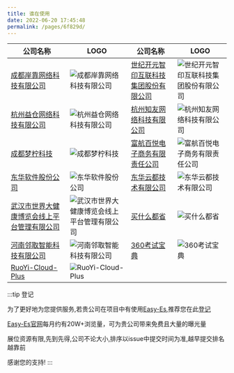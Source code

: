 ```yaml
---
title: 谁在使用
date: 2022-06-20 17:45:48
permalink: /pages/6f829d/
---
```


| 公司名称                               | LOGO | 公司名称                               | LOGO |              
| -------------------------------------- | -------------------------------- | -------------------------------------- | -------------------------------- |
| [成都岸靠网络科技有限公司](unknow)    | ![成都岸靠网络科技有限公司](/img/users/ka.png)   | [世纪开元智印互联科技集团股份有限公司](www.jiansheji.cn)  | ![世纪开元智印互联科技集团股份有限公司](/img/users/sjky.png)|
| [杭州益仓网络科技有限公司](unknow)| ![杭州益仓网络科技有限公司](/img/users/hzyc.png)|[杭州知友网络科技有限公司](unknow)| ![杭州知友网络科技有限公司](/img/users/hzzy.png)|       
|[成都梦柠科技](http://www.mengning.xyz/)| ![成都梦柠科技](/img/users/cdmnkj.png)| [富航百悦电子商务有限责任公司](http://officialpc.fuhangbeiyue.com/)| ![富航百悦电子商务有限责任公司](/img/users/fhby.png)|
|[东华软件股份公司](http://www.dhcc.com.cn/)| ![东华软件股份公司](/img/users/dhrj.png) | [东华云都技术有限公司](http://dhcclouds.com/)| ![东华云都技术有限公司](/img/users/dhyd.png)|
|[武汉市世界大健康博览会线上平台管理有限公司](https://www.hbwhexpo.com/)| ![武汉市世界大健康博览会线上平台管理有限公司](/img/users/sjdjk.png) |[买什么都省](https://www.msmds.cn) | ![买什么都省](/img/users/zckj.png)|
|[河南邻取智能科技有限公司](https://linqugui.com)| ![河南邻取智能科技有限公司](/img/users/lqzn.png) |[360考试宝典](https://www.360ksbd.com) |![360考试宝典](/img/users/ksbd.png) |
|[RuoYi-Cloud-Plus](https://gitee.com/JavaLionLi/RuoYi-Cloud-Plus)| ![RuoYi-Cloud-Plus](/img/users/rycp.png) |||
:::tip 登记

为了更好地为您提供服务,若贵公司在项目中有使用[Easy-Es](https://easy-es.cn/),推荐您在此[登记](https://gitee.com/dromara/easy-es/issues/I5BKHI)

[Easy-Es官网](https://easy-es.cn/)每月约有20W+浏览量，可为贵公司带来免费且大量的曝光量

展位资源有限,先到先得,公司不论大小,排序以issue中提交时间为准,越早提交排名越靠前

感谢您的支持!
:::
